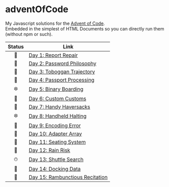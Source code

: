 # adventOfCode

My Javascript solutions for the [Advent of Code](https://adventofcode.com/).  
Embedded in the simplest of HTML Documents so you can directly run them (without npm or such).  

| Status | Link                                                              |
| :----: | ----------------------------------------------------------------- |
|   🎄    | [Day 1: Report Repair](/Day-01-Report-Repair)                     |
|   🎁    | [Day 2: Password Philosophy](/Day-02-Password-Philosophy)         |
|   🌟    | [Day 3: Toboggan Trajectory](/Day-03-Toboggan-Trajectory)         |
|   🎅    | [Day 4: Passport Processing](/Day-04-Passport-Processing)         |
|   ❄️    | [Day 5: Binary Boarding](/Day-05-Binary-Boarding)                 |
|   🍪    | [Day 6: Custom Customs](/Day-06-Custom-Customs)                   |
|   🎄    | [Day 7: Handy Haversacks](/Day-07-Handy-Haversacks)               |
|   ❄️    | [Day 8: Handheld Halting](/Day-08-Handheld-Halting)               |
|   🌟    | [Day 9: Encoding Error](/Day-09-Encoding-Error)                   |
|   🎅    | [Day 10: Adapter Array](/Day-10-Adapter-Array)                    |
|   🦌    | [Day 11: Seating System](/Day-11-Seating-System)                  |
|   🎅    | [Day 12: Rain Risk](/Day-12-Rain-Risk)                            |
|   ⛄    | [Day 13: Shuttle Search](/Day-13-Shuttle-Search)                  |
|   🎁    | [Day 14: Docking Data](/Day-14-Docking-Data)                      |
|   🧝    | [Day 15: Rambunctious Recitation](Day-15-Rambunctious-Recitation) |